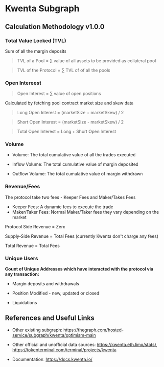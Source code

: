# Kwenta Subgraph

## Calculation Methodology v1.0.0

### Total Value Locked (TVL)

Sum of all the margin deposits

> TVL of a Pool = ∑ value of all assets to be provided as collateral pool

> TVL of the Protocol = ∑ TVL of of all the pools

### Open Intereest

> Open Interest = ∑ value of open positions

Calculated by fetching pool contract market size and skew data

> Long Open Interest = (marketSize + marketSkew) / 2

> Short Open Interest = (marketSize - marketSkew) / 2

> Total Open Interest = Long + Short Open Interest

### Volume

- Volume: The total cumulative value of all the trades executed

- Inflow Volume: The total cumulative value of margin deposited
- Outflow Volume: The total cumulative value of margin withdrawn

### Revenue/Fees

The protocol take two fees - Keeper Fees and Maker/Takes Fees

- Keeper Fees: A dynamic fees to execute the trade
- Maker/Taker Fees: Normal Maker/Taker fees they vary depending on the market

Protocol Side Revenue = Zero

Supply-Side Revenue = Total Fees (currently Kwenta don't charge any fees)

Total Revenue = Total Fees

### Unique Users

**Count of Unique Addresses which have interacted with the protocol via any transaction:**

- Margin deposits and withdrawals

- Position Modified - new, updated or closed

- Liquidations

## References and Useful Links

- Other existing subgraph: https://thegraph.com/hosted-service/subgraph/kwenta/optimism-main

- Other official and unofficial data sources: https://kwenta.eth.limo/stats/, https://tokenterminal.com/terminal/projects/kwenta

- Documentation: https://docs.kwenta.io/
